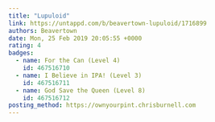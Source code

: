 ```yaml
---
title: "Lupuloid"
link: https://untappd.com/b/beavertown-lupuloid/1716899
authors: Beavertown
date: Mon, 25 Feb 2019 20:05:55 +0000
rating: 4
badges:
  - name: For the Can (Level 4)
    id: 467516710
  - name: I Believe in IPA! (Level 3)
    id: 467516711
  - name: God Save the Queen (Level 8)
    id: 467516712
posting_method: https://ownyourpint.chrisburnell.com
---
```

